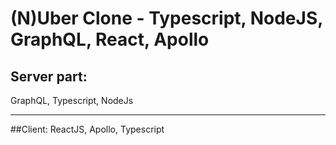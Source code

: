 # (N)Uber Clone - Typescript, NodeJS, GraphQL, React, Apollo

## Server part:
GraphQL, Typescript, NodeJs

---

##Client:
ReactJS, Apollo, Typescript
